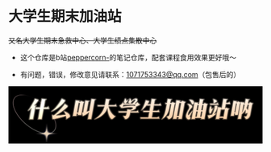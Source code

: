 
# 大学生期末加油站
~~又名大学生期末急救中心、大学生绩点集散中心~~

- 这个仓库是b站<a href="https://space.bilibili.com/519498613" target="_blank">peppercorn-</a>的笔记仓库，配套课程食用效果更好哦～ 

- 有问题，错误，修改意见请联系：1071753343@qq.com（包售后的）

![期末加油站！](./pic/pic1.png)